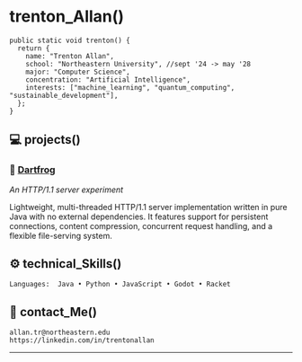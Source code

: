 # trenton_Allan()

```
public static void trenton() {
  return {
    name: "Trenton Allan",
    school: "Northeastern University", //sept '24 -> may '28
    major: "Computer Science",
    concentration: "Artificial Intelligence",
    interests: ["machine_learning", "quantum_computing", "sustainable_development"],
  };
}
```

## 💻 projects()

### 🐸 [Dartfrog]([https://github.com/trentonallan/http-server-java/blob/333c0f852de37e0d3fc9ec056c8526ec3eb3d7ef/README.md](https://github.com/trentonallan/dartfrog-java/blob/333c0f852de37e0d3fc9ec056c8526ec3eb3d7ef/README.md))
*An HTTP/1.1 server experiment*

Lightweight, multi-threaded HTTP/1.1 server implementation written in pure Java with no external dependencies. It features support for persistent connections, content compression, concurrent request handling, and a flexible file-serving system.

## ⚙️ technical_Skills()

```
Languages:  Java • Python • JavaScript • Godot • Racket
```

## 👋 contact_Me()

```
allan.tr@northeastern.edu
https://linkedin.com/in/trentonallan
```

---

